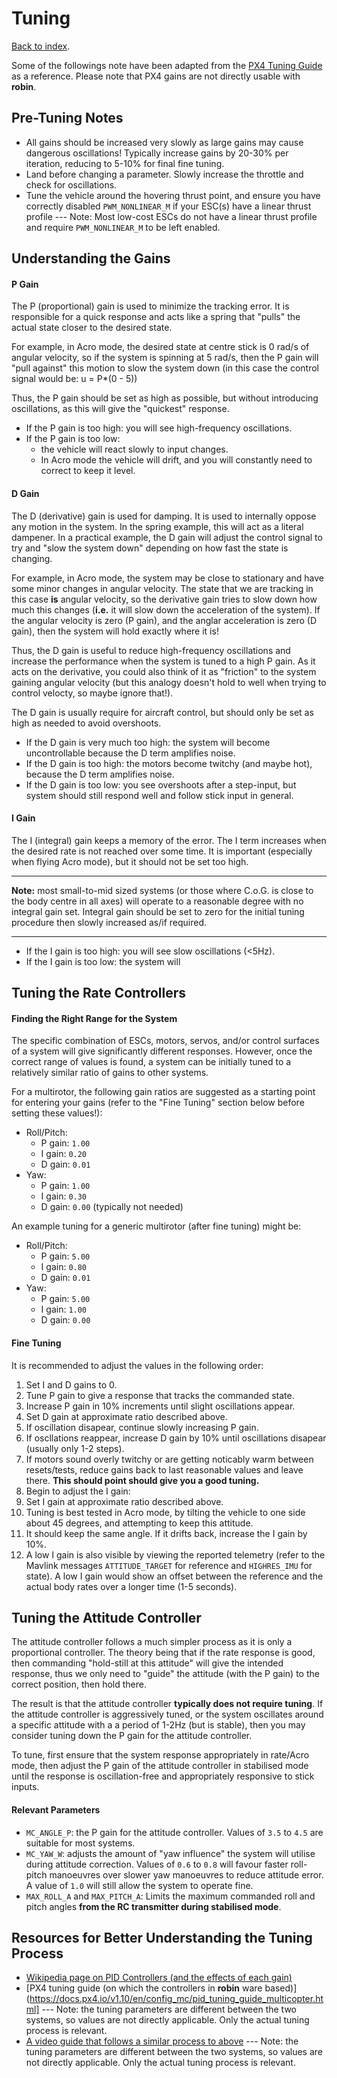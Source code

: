 # Tuning
[Back to index](README.md).

Some of the followings note have been adapted from the [PX4 Tuning Guide](https://docs.px4.io/v1.10/en/config_mc/pid_tuning_guide_multicopter.html) as a reference. Please note that PX4 gains are not directly usable with __robin__.


## Pre-Tuning Notes
- All gains should be increased very slowly as large gains may cause dangerous oscillations! Typically increase gains by 20-30% per iteration, reducing to 5-10% for final fine tuning.
- Land before changing a parameter. Slowly increase the throttle and check for oscillations.
- Tune the vehicle around the hovering thrust point, and ensure you have correctly disabled `PWM_NONLINEAR_M` if your ESC(s) have a linear thrust profile --- Note: Most low-cost ESCs do not have a linear thrust profile and require `PWM_NONLINEAR_M` to be left enabled.

## Understanding the Gains

#### P Gain
The P (proportional) gain is used to minimize the tracking error. It is responsible for a quick response and acts like a spring that "pulls" the actual state closer to the desired state.

For example, in Acro mode, the desired state at centre stick is 0 rad/s of angular velocity, so if the system is spinning at 5 rad/s, then the P gain will "pull against" this motion to slow the system down (in this case the control signal would be: u = P*(0 - 5))

Thus, the P gain should be set as high as possible, but without introducing oscillations, as this will give the "quickest" response.
- If the P gain is too high: you will see high-frequency oscillations.
- If the P gain is too low:
  - the vehicle will react slowly to input changes.
  - In Acro mode the vehicle will drift, and you will constantly need to correct to keep it level.

#### D Gain
The D (derivative) gain is used for damping. It is used to internally oppose any motion in the system. In the spring example, this will act as a literal dampener. In a practical example, the D gain will adjust the control signal to try and "slow the system down" depending on how fast the state is changing.

For example, in Acro mode, the system may be close to stationary and have some minor changes in angular velocity. The state that we are tracking in this case __is__ angular velocity, so the derivative gain tries to slow down how much this changes (__i.e.__ it will slow down the acceleration of the system). If the angular velocity is zero (P gain), and the anglar acceleration is zero (D gain), then the system will hold exactly where it is!

Thus, the D gain is useful to reduce high-frequency oscillations and increase the performance when the system is tuned to a high P gain. As it acts on the derivative, you could also think of it as "friction" to the system gaining angular velocity (but this analogy doesn't hold to well when trying to control velocty, so maybe ignore that!).

The D gain is usually require for aircraft control, but should only be set as high as needed to avoid overshoots.
- If the D gain is very much too high: the system will become uncontrollable because the D term amplifies noise.
- If the D gain is too high: the motors become twitchy (and maybe hot), because the D term amplifies noise.
- If the D gain is too low: you see overshoots after a step-input, but system should still respond well and follow stick input in general.

#### I Gain
The I (integral) gain keeps a memory of the error. The I term increases when the desired rate is not reached over some time. It is important (especially when flying Acro mode), but it should not be set too high.

---

**Note:** most small-to-mid sized systems (or those where C.o.G. is close to the body centre in all axes) will operate to a reasonable degree with no integral gain set. Integral gain should be set to zero for the initial tuning procedure then slowly increased as/if required.

---


- If the I gain is too high: you will see slow oscillations (<5Hz).
- If the I gain is too low: the system will

## Tuning the Rate Controllers

#### Finding the Right Range for the System
The specific combination of ESCs, motors, servos, and/or control surfaces of a system will give significantly different responses. However, once the correct range of values is found, a system can be initially tuned to a relatively similar ratio of gains to other systems.

For a multirotor, the following gain ratios are suggested as a starting point for entering your gains (refer to the "Fine Tuning" section below before setting these values!):
- Roll/Pitch:
  - P gain: `1.00`
  - I gain: `0.20`
  - D gain: `0.01`
- Yaw:
  - P gain: `1.00`
  - I gain: `0.30`
  - D gain: `0.00` (typically not needed)

An example tuning for a generic multirotor (after fine tuning) might be:
- Roll/Pitch:
  - P gain: `5.00`
  - I gain: `0.80`
  - D gain: `0.01`
- Yaw:
  - P gain: `5.00`
  - I gain: `1.00`
  - D gain: `0.00`

#### Fine Tuning
It is recommended to adjust the values in the following order:
1. Set I and D gains to 0.
2. Tune P gain to give a response that tracks the commanded state.
3. Increase P gain in 10% increments until slight oscillations appear.
4. Set D gain at approximate ratio described above.
5. If oscillation disapear, continue slowly increasing P gain.
6. If oscllations reappear, increase D gain by 10% until oscillations disapear (usually only 1-2 steps).
7. If motors sound overly twitchy or are getting noticably warm between resets/tests, reduce gains back to last reasonable values and leave there. **This should point should give you a good tuning.**
8. Begin to adjust the I gain:
  1. Set I gain at approximate ratio described above.
  2. Tuning is best tested in Acro mode, by tilting the vehicle to one side about 45 degrees, and attempting to keep this attitude.
  3. It should keep the same angle. If it drifts back, increase the I gain by 10%.
  4. A low I gain is also visible by viewing the reported telemetry (refer to the Mavlink messages `ATTITUDE_TARGET` for reference and `HIGHRES_IMU` for state). A low I gain would show an offset between the reference and the actual body rates over a longer time (1-5 seconds).

## Tuning the Attitude Controller
The attitude controller follows a much simpler process as it is only a proportional controller. The theory being that if the rate response is good, then commanding "hold-still at this attitude" will give the intended response, thus we only need to "guide" the attitude (with the P gain) to the correct position, then hold there.

The result is that the attitude controller __typically does not require tuning__. If the attitude controller is aggressively tuned, or the system oscillates around a specific attitude with a a period of 1-2Hz (but is stable), then you may consider tuning down the P gain for the attitude controller.

To tune, first ensure that the system response appropriately in rate/Acro mode, then adjust the P gain of the attitude controller in stabilised mode until the response is oscillation-free and appropriately responsive to stick inputs.

#### Relevant Parameters
- `MC_ANGLE_P`: the P gain for the attitude controller. Values of `3.5` to `4.5` are suitable for most systems.
- `MC_YAW_W`: adjusts the amount of "yaw influence" the system will utilise during attitude correction. Values of `0.6` to `0.8` will favour faster roll-pitch manoeuvres over slower yaw manoeuvres to reduce attitude error. A value of `1.0` will still allow the system to operate fine.
- `MAX_ROLL_A` and `MAX_PITCH_A`: Limits the maximum commanded roll and pitch angles __from the RC transmitter during stabilised mode__.

## Resources for Better Understanding the Tuning Process
- [Wikipedia page on PID Controllers (and the effects of each gain)](https://en.wikipedia.org/wiki/PID_controller)
- [PX4 tuning guide (on which the controllers in __robin__ ware based)](https://docs.px4.io/v1.10/en/config_mc/pid_tuning_guide_multicopter.html] --- Note: the tuning parameters are different between the two systems, so values are not directly applicable. Only the actual tuning process is relevant.
- [A video guide that follows a similar process to above](https://www.youtube.com/watch?v=aq1jXHMiJgg) --- Note: the tuning parameters are different between the two systems, so values are not directly applicable. Only the actual tuning process is relevant.
